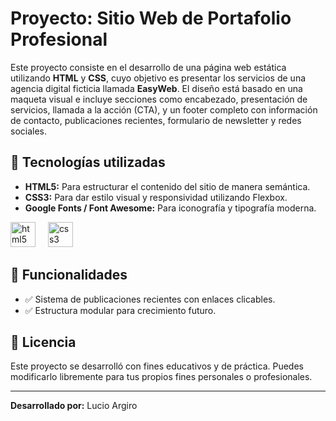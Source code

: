 # Proyecto: Sitio Web de Portafolio Profesional

Este proyecto consiste en el desarrollo de una página web estática utilizando **HTML** y **CSS**, cuyo objetivo es presentar los servicios de una agencia digital ficticia llamada **EasyWeb**. El diseño está basado en una maqueta visual e incluye secciones como encabezado, presentación de servicios, llamada a la acción (CTA), y un footer completo con información de contacto, publicaciones recientes, formulario de newsletter y redes sociales.

## 🚀 Tecnologías utilizadas

- **HTML5:** Para estructurar el contenido del sitio de manera semántica.
- **CSS3:** Para dar estilo visual y responsividad utilizando Flexbox.
- **Google Fonts / Font Awesome:** Para iconografía y tipografía moderna.
 <div align="left">
  <img src="https://cdn.jsdelivr.net/gh/devicons/devicon/icons/html5/html5-original.svg" height="40" alt="html5 logo"  />
  <img width="12" />
  <img src="https://cdn.jsdelivr.net/gh/devicons/devicon/icons/css3/css3-original.svg" height="40" alt="css3 logo"  />
</div>

###

## 📌 Funcionalidades

- ✅ Sistema de publicaciones recientes con enlaces clicables.
- ✅ Estructura modular para crecimiento futuro.


## 📄 Licencia

Este proyecto se desarrolló con fines educativos y de práctica. Puedes modificarlo libremente para tus propios fines personales o profesionales.

---

**Desarrollado por:** Lucio Argiro  
